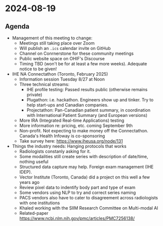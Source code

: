 # 2024-08-19

## Agenda 
  * Management of this meeting to change:
    * Meetings still taking place over Zoom
    * Will publish an `.ics` calendar invite on GitHub
    * Channel on Conrnerstone for these community meetings
    * Public website space on OHIF's Discourse
    * Timing TBD (won't be for at least a few more weeks). Adequate notice to be given!
  * IHE NA Connectathon (Toronto, February 2025)
    * Information session Tuesday 8/27 at Noon
    * Three technical streams:
      * IHE profile testing: Passed results public (otherwise remains private)
      * Plugathon: i.e. hackathon. Engineers show up and tinker. Try to help start-ups and Canadian companies.
      * Projectathon: Pan-Canadian patient summary, in coordination with International Patient Summary (and European versions)
    * More IRA (Integrated Real-time Applications) testing
    * More information re: pricing, etc. coming September 9th
    * Non-profit. Not expecting to make money off the Connectathon. Canada's Health Infoway is co-sponsoring
    * Take survey here: https://www.iheusa.org/node/131
  * Things the industry needs: Hanging protocols that works
    * Radiologists constanly asking for it.
    * Some modalities still create series with description of date/time, nothing useful
    * Structured data capture may help. Foreign exam management (IHE IDEP).
    * Vector Institute (Toronto, Canada) did a project on this well a few years ago
    * Review pixel data to indentify body part and type of exam
    * Some vendors using NLP to try and correct series naming
    * PACS vendors also have to cater to disagreement across radiologists with one institutions
    * Khaled working with the SIIM Research Committee on Multi-modal AI
    * Related-paper https://www.ncbi.nlm.nih.gov/pmc/articles/PMC7256138/
